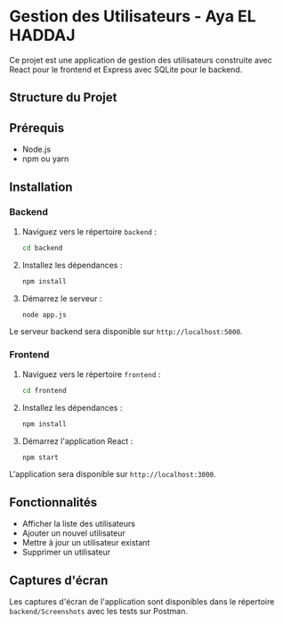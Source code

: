 # Gestion des Utilisateurs - Aya EL HADDAJ

Ce projet est une application de gestion des utilisateurs construite avec React pour le frontend et Express avec SQLite pour le backend.

## Structure du Projet

## Prérequis

- Node.js
- npm ou yarn

## Installation

### Backend

1. Naviguez vers le répertoire `backend` :
    ```sh
    cd backend
    ```

2. Installez les dépendances :
    ```sh
    npm install
    ```

3. Démarrez le serveur :
    ```sh
    node app.js

Le serveur backend sera disponible sur `http://localhost:5000`.

### Frontend

1. Naviguez vers le répertoire `frontend` :
    ```sh
    cd frontend
    ```

2. Installez les dépendances :
    ```sh
    npm install
    ```

3. Démarrez l'application React :
    ```sh
    npm start
    ```

L'application  sera disponible sur `http://localhost:3000`.

## Fonctionnalités

- Afficher la liste des utilisateurs
- Ajouter un nouvel utilisateur
- Mettre à jour un utilisateur existant
- Supprimer un utilisateur

## Captures d'écran

Les captures d'écran de l'application sont disponibles dans le répertoire `backend/Screenshots` avec les tests sur Postman.